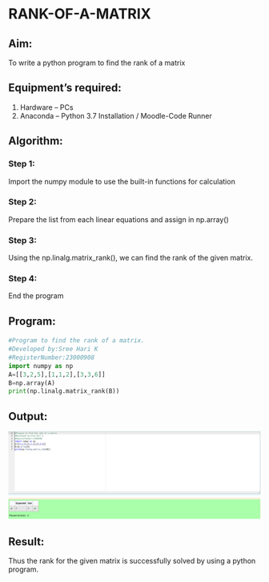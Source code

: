 # RANK-OF-A-MATRIX
## Aim:
To write a python program to find the rank of a matrix
## Equipment’s required:
1. 	Hardware – PCs
2. 	Anaconda – Python 3.7 Installation / Moodle-Code Runner
## Algorithm:
### Step 1: 
Import the numpy module to use the built-in functions for calculation
### Step 2: 
Prepare the list from each linear equations and assign in np.array()
### Step 3:
Using the np.linalg.matrix_rank(), we can find the rank of the given matrix.
### Step 4: 
End the program
## Program:
```python
#Program to find the rank of a matrix.
#Developed by:Sree Hari K
#RegisterNumber:23000908
import numpy as np
A=[[3,2,5],[1,1,2],[3,3,6]]
B=np.array(A)
print(np.linalg.matrix_rank(B))
```
## Output:
![output](1.png)
## Result:
Thus the rank for the given matrix is successfully solved by  using a python program.

